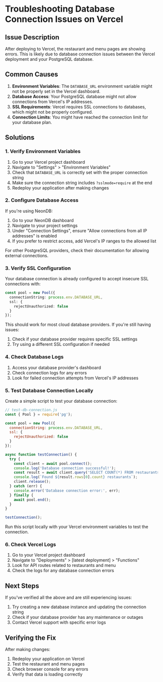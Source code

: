 # Troubleshooting Database Connection Issues on Vercel

## Issue Description

After deploying to Vercel, the restaurant and menu pages are showing errors. This is likely due to database connection issues between the Vercel deployment and your PostgreSQL database.

## Common Causes

1. **Environment Variables**: The `DATABASE_URL` environment variable might not be properly set in the Vercel dashboard.
2. **Database Access**: Your PostgreSQL database might not allow connections from Vercel's IP addresses.
3. **SSL Requirements**: Vercel requires SSL connections to databases, which might not be properly configured.
4. **Connection Limits**: You might have reached the connection limit for your database plan.

## Solutions

### 1. Verify Environment Variables

1. Go to your Vercel project dashboard
2. Navigate to "Settings" > "Environment Variables"
3. Check that `DATABASE_URL` is correctly set with the proper connection string
4. Make sure the connection string includes `?sslmode=require` at the end
5. Redeploy your application after making changes

### 2. Configure Database Access

If you're using NeonDB:

1. Go to your NeonDB dashboard
2. Navigate to your project settings
3. Under "Connection Settings", ensure "Allow connections from all IP addresses" is enabled
4. If you prefer to restrict access, add Vercel's IP ranges to the allowed list

For other PostgreSQL providers, check their documentation for allowing external connections.

### 3. Verify SSL Configuration

Your database connection is already configured to accept insecure SSL connections with:

```typescript
const pool = new Pool({
  connectionString: process.env.DATABASE_URL,
  ssl: {
    rejectUnauthorized: false
  }
});
```

This should work for most cloud database providers. If you're still having issues:

1. Check if your database provider requires specific SSL settings
2. Try using a different SSL configuration if needed

### 4. Check Database Logs

1. Access your database provider's dashboard
2. Check connection logs for any errors
3. Look for failed connection attempts from Vercel's IP addresses

### 5. Test Database Connection Locally

Create a simple script to test your database connection:

```javascript
// test-db-connection.js
const { Pool } = require('pg');

const pool = new Pool({
  connectionString: process.env.DATABASE_URL,
  ssl: {
    rejectUnauthorized: false
  }
});

async function testConnection() {
  try {
    const client = await pool.connect();
    console.log('Database connection successful!');
    const result = await client.query('SELECT COUNT(*) FROM restaurants');
    console.log(`Found ${result.rows[0].count} restaurants`);
    client.release();
  } catch (err) {
    console.error('Database connection error:', err);
  } finally {
    await pool.end();
  }
}

testConnection();
```

Run this script locally with your Vercel environment variables to test the connection.

### 6. Check Vercel Logs

1. Go to your Vercel project dashboard
2. Navigate to "Deployments" > [latest deployment] > "Functions"
3. Look for API routes related to restaurants and menu
4. Check the logs for any database connection errors

## Next Steps

If you've verified all the above and are still experiencing issues:

1. Try creating a new database instance and updating the connection string
2. Check if your database provider has any maintenance or outages
3. Contact Vercel support with specific error logs

## Verifying the Fix

After making changes:

1. Redeploy your application on Vercel
2. Test the restaurant and menu pages
3. Check browser console for any errors
4. Verify that data is loading correctly